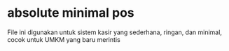 # absolute minimal pos

File ini digunakan untuk sistem kasir yang sederhana, ringan, dan minimal, cocok untuk UMKM yang baru merintis

